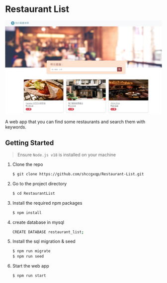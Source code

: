 # Restaurant List

![Restaurant home page](./public/image/restaurant_screen.jpeg)

A web app that you can find some restaurants and search them with keywords.

## Getting Started

> Ensure `Node.js v18` is installed on your machine

1. Clone the repo

   ```bash
   $ git clone https://github.com/shccgxqp/Restaurant-List.git
   ```

2. Go to the project directory

   ```bash
   $ cd RestaurantList
   ```

3. Install the required npm packages

   ```bash
   $ npm install
   ```

4. create database in mysql

   ```bash
   CREATE DATABASE restaurant_list;
   ```

5. Install the sql migration & seed

   ```bash
   $ npm run migrate
   $ npm run seed
   ```

6. Start the web app

   ```bash
   $ npm run start
   ```

